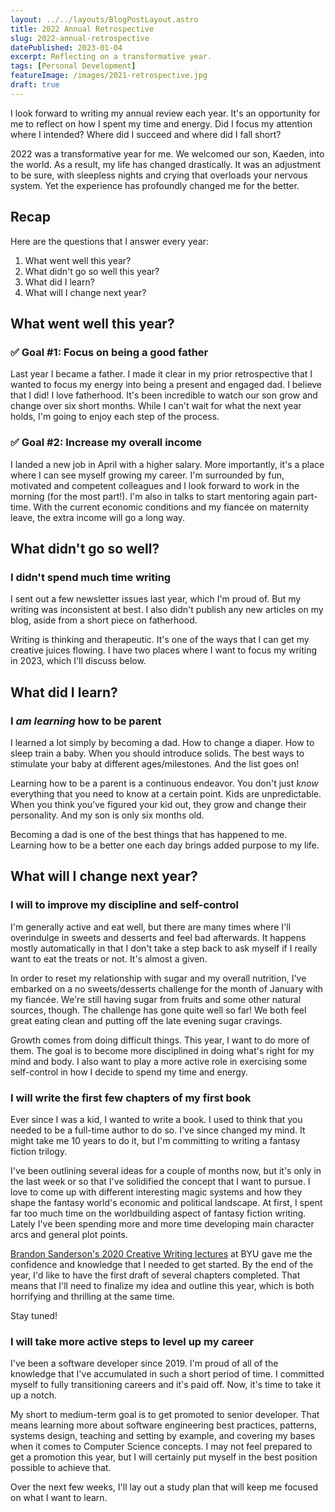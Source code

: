 ```yaml
---
layout: ../../layouts/BlogPostLayout.astro
title: 2022 Annual Retrospective
slug: 2022-annual-retrospective
datePublished: 2023-01-04
excerpt: Reflecting on a transformative year.
tags: [Personal Development]
featureImage: /images/2021-retrospective.jpg
draft: true
---
```


I look forward to writing my annual review each year. It's an opportunity for me to reflect on how I spent my time and energy. Did I focus my attention where I intended? Where did I succeed and where did I fall short?

2022 was a transformative year for me. We welcomed our son, Kaeden, into the world. As a result, my life has changed drastically. It was an adjustment to be sure, with sleepless nights and crying that overloads your nervous system. Yet the experience has profoundly changed me for the better.

## Recap

Here are the questions that I answer every year:

1. What went well this year?
2. What didn't go so well this year?
3. What did I learn?
4. What will I change next year?

## What went well this year?

### ✅ Goal #1: Focus on being a good father

Last year I became a father. I made it clear in my prior retrospective that I wanted to focus my energy into being a present and engaged dad. I believe that I did! I love fatherhood. It's been incredible to watch our son grow and change over six short months. While I can't wait for what the next year holds, I'm going to enjoy each step of the process.

### ✅ Goal #2: Increase my overall income

I landed a new job in April with a higher salary. More importantly, it's a place where I can see myself growing my career. I'm surrounded by fun, motivated and competent colleagues and I look forward to work in the morning (for the most part!). I'm also in talks to start mentoring again part-time. With the current economic conditions and my fiancée on maternity leave, the extra income will go a long way.

## What didn't go so well?

### I didn't spend much time writing

I sent out a few newsletter issues last year, which I'm proud of. But my writing was inconsistent at best. I also didn't publish any new articles on my blog, aside from a short piece on fatherhood.

Writing is thinking and therapeutic. It's one of the ways that I can get my creative juices flowing. I have two places where I want to focus my writing in 2023, which I'll discuss below.

## What did I learn?

### I _am learning_ how to be parent

I learned a lot simply by becoming a dad. How to change a diaper. How to sleep train a baby. When you should introduce solids. The best ways to stimulate your baby at different ages/milestones. And the list goes on!

Learning how to be a parent is a continuous endeavor. You don't just _know_ everything that you need to know at a certain point. Kids are unpredictable. When you think you've figured your kid out, they grow and change their personality. And my son is only six months old.

Becoming a dad is one of the best things that has happened to me. Learning how to be a better one each day brings added purpose to my life.

## What will I change next year?

### I will to improve my discipline and self-control

I'm generally active and eat well, but there are many times where I'll overindulge in sweets and desserts and feel bad afterwards. It happens mostly automatically in that I don't take a step back to ask myself if I really want to eat the treats or not. It's almost a given.

In order to reset my relationship with sugar and my overall nutrition, I've embarked on a no sweets/desserts challenge for the month of January with my fiancée. We're still having sugar from fruits and some other natural sources, though. The challenge has gone quite well so far! We both feel great eating clean and putting off the late evening sugar cravings.

Growth comes from doing difficult things. This year, I want to do more of them. The goal is to become more disciplined in doing what's right for my mind and body. I also want to play a more active role in exercising some self-control in how I decide to spend my time and energy.

### I will write the first few chapters of my first book

Ever since I was a kid, I wanted to write a book. I used to think that you needed to be a full-time author to do so. I've since changed my mind. It might take me 10 years to do it, but I'm committing to writing a fantasy fiction trilogy.

I've been outlining several ideas for a couple of months now, but it's only in the last week or so that I've solidified the concept that I want to pursue. I love to come up with different interesting magic systems and how they shape the fantasy world's economic and political landscape. At first, I spent far too much time on the worldbuilding aspect of fantasy fiction writing. Lately I've been spending more and more time developing main character arcs and general plot points.

[Brandon Sanderson's 2020 Creative Writing lectures](https://www.youtube.com/playlist?list=PLSH_xM-KC3Zv-79sVZTTj-YA6IAqh8qeQ) at BYU gave me the confidence and knowledge that I needed to get started. By the end of the year, I'd like to have the first draft of several chapters completed. That means that I'll need to finalize my idea and outline this year, which is both horrifying and thrilling at the same time.

Stay tuned!

### I will take more active steps to level up my career

I've been a software developer since 2019. I'm proud of all of the knowledge that I've accumulated in such a short period of time. I committed myself to fully transitioning careers and it's paid off. Now, it's time to take it up a notch.

My short to medium-term goal is to get promoted to senior developer. That means learning more about software engineering best practices, patterns, systems design, teaching and setting by example, and covering my bases when it comes to Computer Science concepts. I may not feel prepared to get a promotion this year, but I will certainly put myself in the best position possible to achieve that.

Over the next few weeks, I'll lay out a study plan that will keep me focused on what I want to learn.
